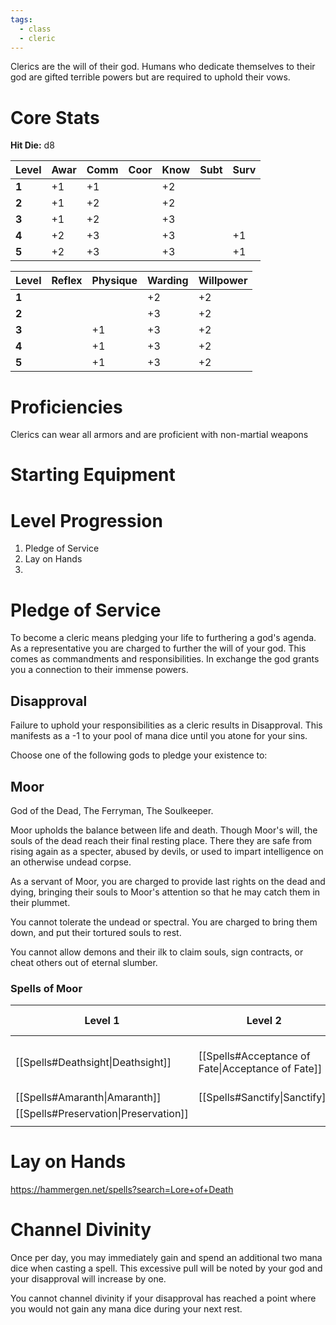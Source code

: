 ```yaml
---
tags:
  - class
  - cleric
---
```

Clerics are the will of their god. Humans who dedicate themselves to their god are gifted terrible powers but are required to uphold their vows.
# Core Stats
**Hit Die:** d8

| **Level** | Awar | Comm | Coor | Know | Subt | Surv |
| --------- | ---- | ---- | ---- | ---- | ---- | ---- |
| **1**     | +1   | +1   |      | +2   |      |      |
| **2**     | +1   | +2   |      | +2   |      |      |
| **3**     | +1   | +2   |      | +3   |      |      |
| **4**     | +2   | +3   |      | +3   |      | +1   |
| **5**     | +2   | +3   |      | +3   |      | +1   |

| **Level** | Reflex | Physique | Warding | Willpower |
| --------- | ------ | -------- | ------- | --------- |
| **1**     |        |          | +2      | +2        |
| **2**     |        |          | +3      | +2        |
| **3**     |        | +1       | +3      | +2        |
| **4**     |        | +1       | +3      | +2        |
| **5**     |        | +1       | +3      | +2        |
# Proficiencies
Clerics can wear all armors and are proficient with non-martial weapons
# Starting Equipment
# Level Progression
1. Pledge of Service
2. Lay on Hands
3. 

# Pledge of Service
To become a cleric means pledging your life to furthering a god's agenda. As a representative you are charged to further the will of your god. This comes as commandments and responsibilities. In exchange the god grants you a connection to their immense powers. 
## Disapproval
Failure to uphold your responsibilities as a cleric results in Disapproval. This manifests as a -1 to your pool of mana dice until you atone for your sins. 

Choose one of the following gods to pledge your existence to:
## Moor
God of the Dead, The Ferryman, The Soulkeeper.

Moor upholds the balance between life and death. Though Moor's will, the souls of the dead reach their final resting place. There they are safe from rising again as a specter, abused by devils, or used to impart intelligence on an otherwise undead corpse.

As a servant of Moor, you are charged to provide last rights on the dead and dying, bringing their souls to Moor's attention so that he may catch them in their plummet. 

You cannot tolerate the undead or spectral. You are charged to bring them down, and put their tortured souls to rest.

You cannot allow demons and their ilk to claim souls, sign contracts, or cheat others out of eternal slumber.
### Spells of Moor
| Level 1                               | Level 2                                           | Level 3                                   | Level 4 | Level 5 |
| ------------------------------------- | ------------------------------------------------- | ----------------------------------------- | ------- | ------- |
| [[Spells#Deathsight\|Deathsight]]     | [[Spells#Acceptance of Fate\|Acceptance of Fate]] | [[Spells#Taste of Death\|Taste of Death]] |         |         |
| [[Spells#Amaranth\|Amaranth]]         | [[Spells#Sanctify\|Sanctify]]                     |                                           |         |         |
| [[Spells#Preservation\|Preservation]] |                                                   |                                           |         |         |
|                                       |                                                   |                                           |         |         |
# Lay on Hands

https://hammergen.net/spells?search=Lore+of+Death
# Channel Divinity
Once per day, you may immediately gain and spend an additional two mana dice when casting a spell. This excessive pull will be noted by your god and your disapproval will increase by one.

You cannot channel divinity if your disapproval has reached a point where you would not gain any mana dice during your next rest.